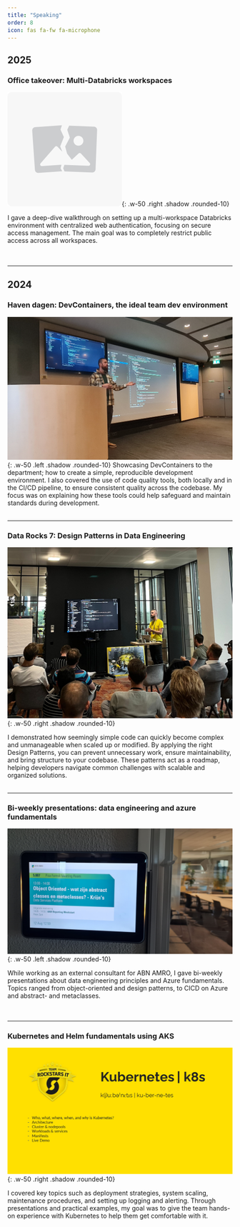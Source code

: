 ```yaml
---
title: "Speaking"
order: 8
icon: fas fa-fw fa-microphone
---
```


## 2025

### Office takeover: Multi-Databricks workspaces

![data-platforms](/assets/graphics/speaking/failed.png){: .w-50 .right .shadow .rounded-10}

I gave a deep-dive walkthrough on setting up a multi-workspace Databricks environment with centralized web authentication, focusing on secure access management. The main goal was to completely restrict public access across all workspaces.<br><br><br>

---

## 2024

### Haven dagen: DevContainers, the ideal team dev environment 

![devcontainers](/assets/graphics/speaking/2024-12-02-krijn-at-HbR-presenting-devcontainers.jpg){: .w-50 .left .shadow .rounded-10}
Showcasing DevContainers to the department; how to create a simple, reproducible development environment. I also covered the use of code quality tools, both locally and in the CI/CD pipeline, to ensure consistent quality across the codebase. My focus was on explaining how these tools could help safeguard and maintain standards during development.<br><br>

---

### Data Rocks 7: Design Patterns in Data Engineering

![data-rocks-7](/assets/graphics/speaking/2024-09-22-krijn-presenting-data-rocks-7.jpeg){: .w-50 .right .shadow .rounded-10}

I demonstrated how seemingly simple code can quickly become complex and unmanageable when scaled up or modified. By applying the right Design Patterns, you can prevent unnecessary work, ensure maintainability, and bring structure to your codebase. These patterns act as a roadmap, helping developers navigate common challenges with scalable and organized solutions.<br><br>

---

### Bi-weekly presentations: data engineering and azure fundamentals

![ABN-AMRO](/assets/graphics/speaking/2024-08-12-krijn-at-ABN-presenting-object-oriented.jpg){: .w-50 .left .shadow .rounded-10}

While working as an external consultant for ABN AMRO, I gave bi-weekly presentations about data engineering principles and Azure fundamentals. Topics ranged from object-oriented and design patterns, to CICD on Azure and abstract- and metaclasses.<br><br><br>

---

### Kubernetes and Helm fundamentals using AKS

![kubernetes-at-CZ](/assets/graphics/speaking/2024-03-11-krijn-at-CZ-presenting-kubernetes.png){: .w-50 .right .shadow .rounded-10}

I covered key topics such as deployment strategies, system scaling, maintenance procedures, and setting up logging and alerting. Through presentations and practical examples, my goal was to give the team hands-on experience with Kubernetes to help them get comfortable with it.
